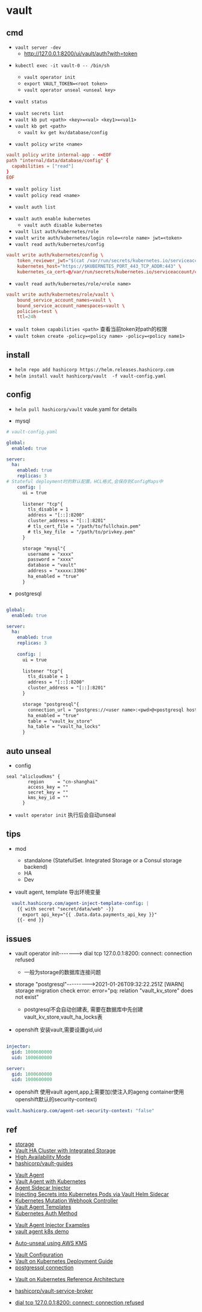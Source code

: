 # vault

## cmd

<!-- local -->
+ `vault server -dev`
  + http://127.0.0.1:8200/ui/vault/auth?with=token

<!-- unseal -->
+ `kubectl exec -it vault-0 -- /bin/sh`
    + `vault operator init`
    + `export VAULT_TOKEN=<root token>`
    + `vault operator unseal <unseal key>`

+ `vault status`

<!-- secret -->
+ `vault secrets list`
+ `vault kb put <path> <key>=<val> <key1>=<val1>`
+ `vault kb get <path>`
  + `vault kv get kv/database/config`


<!-- policy -->
+ `vault policy write <name>`
```conf
vault policy write internal-app - <<EOF
path "internal/data/database/config" {
  capabilities = ["read"]
}
EOF
```
+ `vault policy list`
+ `vault policy read <name>`

<!-- auth -->
+ `vault auth list`
<!-- auth k8s -->
+ `vault auth enable kubernetes`
  + `vault auth disable kubernetes`
+ `vault list auth/kubernetes/role`
+ `vault write auth/kubernetes/login role=<role name> jwt=<token>`
+ `vault read auth/kubernetes/config`
```conf
vault write auth/kubernetes/config \
    token_reviewer_jwt="$(cat /var/run/secrets/kubernetes.io/serviceaccount/token)" \
    kubernetes_host="https://$KUBERNETES_PORT_443_TCP_ADDR:443" \
    kubernetes_ca_cert=@/var/run/secrets/kubernetes.io/serviceaccount/ca.crt
```
+ `vault read auth/kubernetes/role/<role name>`
```conf
vault write auth/kubernetes/role/vault \
    bound_service_account_names=vault \
    bound_service_account_namespaces=vault \
    policies=test \
    ttl=24h
```


<!-- token -->
+ `vault token capabilities <path>` 查看当前token对path的权限
+ `vault token create -policy=<policy name> -policy=<policy name1>`



## install
+ `helm repo add hashicorp https://helm.releases.hashicorp.com`
+ `helm install vault hashicorp/vault  -f vault-config.yaml`

## config

+ `helm pull hashicorp/vault`  vaule.yaml for details

+ mysql
```yaml
# vault-config.yaml

global:
  enabled: true

server:
  ha:
    enabled: true
    replicas: 3
# Stateful deployment时的默认配置。HCL格式,会保存到ConfigMaps中
    config: |
      ui = true
      
      listener "tcp"{
        tls_disable = 1
        address = "[::]:8200"
        cluster_address = "[::]:8201"
        # tls_cert_file = "/path/to/fullchain.pem"
        # tls_key_file  = "/path/to/privkey.pem"
      }

      storage "mysql"{
        username = "xxxx"
        password = "xxxx"
        database = "vault" 
        address = "xxxxx:3306"
        ha_enabled = "true"
      }
```

+ postgresql
```yaml

global:
  enabled: true

server:
  ha:
    enabled: true
    replicas: 3
  
    config: |
      ui = true
      
      listener "tcp"{
        tls_disable = 1
        address = "[::]:8200"
        cluster_address = "[::]:8201"
      }

      storage "postgresql"{
        connection_url = "postgres://<user name>:<pwd>@<postgresql host url>:<port>/<dbname>?sslmode=disable"
        ha_enabled = "true"
        table = "vault_kv_store"
        ha_table = "vault_ha_locks"
      }
```

## auto unseal
+ config
```hcl
seal "alicloudkms" {
        region     = "cn-shanghai"
        access_key = ""
        secret_key = ""
        kms_key_id = ""
      }
```

+ `vault operator init`  执行后会自动unseal

## tips

+ mod
  + standalone (StatefulSet. Integrated Storage or a Consul storage backend)
  + HA
  + Dev

+ vault agent, template 导出环境变量
```yaml
  vault.hashicorp.com/agent-inject-template-config: |
    {{ with secret "secret/data/web" -}}
      export api_key="{{ .Data.data.payments_api_key }}"
    {{- end }}
```



## issues

+ vault operator init-------> dial tcp 127.0.0.1:8200: connect: connection refused
  + 一般为storage的数据库连接问题
    
+ storage "postgresql"--------->2021-01-26T09:32:22.251Z [WARN]  storage migration check error: error="pq: relation "vault_kv_store" does not exist"
  + postgresql不会自动创建表, 需要在数据库中先创建vault_kv_store,vault_ha_locks表

+ openshift 安装vault,需要设置gid,uid
```yaml

injector:
  gid: 1000600000
  uid: 1000600000

server:
  gid: 1000600000
  uid: 1000600000
```

+ openshift 使用vault agent,app上需要加(使注入的ageng container使用openshift默认的security-context)
```yaml
vault.hashicorp.com/agent-set-security-context: "false"
```

## ref
+ [storage](https://www.vaultproject.io/docs/configuration/storage)
+ [Vault HA Cluster with Integrated Storage](https://learn.hashicorp.com/tutorials/vault/raft-storage)
+ [High Availability Mode](https://www.vaultproject.io/docs/concepts/ha)
+ [hashicorp/vault-guides](https://github.com/hashicorp/vault-guides)

<!-- Vault Agent -->
+ [Vault Agent](https://www.vaultproject.io/docs/agent)
+ [Vault Agent with Kubernetes](https://learn.hashicorp.com/tutorials/vault/agent-kubernetes?in=vault/kubernetes)
+ [Agent Sidecar Injector](https://www.vaultproject.io/docs/platform/k8s/injector)
+ [Injecting Secrets into Kubernetes Pods via Vault Helm Sidecar](https://learn.hashicorp.com/tutorials/vault/kubernetes-sidecar)
+ [Kubernetes Mutation Webhook Controller](https://kubernetes.io/docs/reference/access-authn-authz/admission-controllers/)
+ [Vault Agent Templates](https://www.vaultproject.io/docs/agent/template)
+ [Kubernetes Auth Method](https://www.vaultproject.io/docs/auth/kubernetes)
<!-- Vault Agent demo -->
+ [Vault Agent Injector Examples](https://www.vaultproject.io/docs/platform/k8s/injector/examples)
+ [vault agent k8s demo](https://github.com/hashicorp/vault-guides/tree/master/identity/vault-agent-k8s-demo)

<!-- unseal -->
+ [Auto-unseal using AWS KMS](https://learn.hashicorp.com/tutorials/vault/autounseal-aws-kms?in=vault/auto-unseal)

<!-- config -->
+ [Vault Configuration](https://www.vaultproject.io/docs/configuration)
+ [Vault on Kubernetes Deployment Guide](https://learn.hashicorp.com/tutorials/vault/kubernetes-raft-deployment-guide?in=vault/kubernetes)
+ [postgressql connection](https://pkg.go.dev/github.com/lib/pq#hdr-Connection_String_Parameters)

<!-- design -->
+ [Vault on Kubernetes Reference Architecture](https://learn.hashicorp.com/tutorials/vault/kubernetes-reference-architecture)

<!-- service broker -->
+ [hashicorp/vault-service-broker](https://github.com/hashicorp/vault-service-broker)

<!-- issues -->
+ [dial tcp 127.0.0.1:8200: connect: connection refused](https://discuss.hashicorp.com/t/vault-failed-to-start/2529)